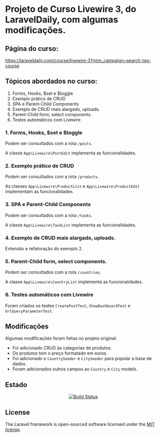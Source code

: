 # Projeto de Curso Livewire 3, do LaravelDaily, com algumas modificações.

## Página do curso:

https://laraveldaily.com/course/livewire-3?mtm_campaign=search-tag-course

## Tópicos abordados no curso:

1. Forms, Hooks, $set e $toggle
2. Exemplo prático de CRUD
3. SPA e Parent-Child Components
4. Exemplo de CRUD mais alargado, uploads.
5. Parent-Child form, select components.
6. Testes automáticos com Livewire

### 1. Forms, Hooks, $set e $toggle

Podem ser consultados com a rota `/posts`.

A classe `App\Livewire\PostEdit` implementa as funcionalidades.

### 2. Exemplo prático de CRUD

Podem ser consultados com a rota `/products`.

As classes `App\Livewire\ProductList` e `App\Livewire\ProductEdit` implementam as funcionalidades.

### 3. SPA e Parent-Child Components

Podem ser consultados com a rota `/tasks`.

A classe `App\Livewire\TaskList` implementa as funcionalidades.

### 4. Exemplo de CRUD mais alargado, uploads.

Extensão e refatoração do exemplo 2.

### 5. Parent-Child form, select components.

Podem ser consultados com a rota `/countries`.

A classe `App\Livewire\CountryList` implementa as funcionalidades.

### 6. Testes automáticos com Livewire

Foram criados os testes `CreatePostTest`, `ShowDashboardTest` e `UrlQueryParameterTest`.

## Modificações

Algumas modificações foram feitas no projeto original:

- Foi adicionado CRUD às categorias de produtos.
- Os produtos tem o preço formatado em euros.
- Foi adicionado o `CountrySeeder` e `CitySeeder` para popular a base de dados.
- Foram adicionados outros campos ao `Country` e `City` models.

## Estado

<p align="center">
<a href="https://github.com/lcloss/livewire3daily/actions"><img src="https://github.com/lcloss/livewire3daily/workflows/tests/badge.svg" alt="Build Status"></a>
</p>

## License

The Laravel framework is open-sourced software licensed under the [MIT license](https://opensource.org/licenses/MIT).
